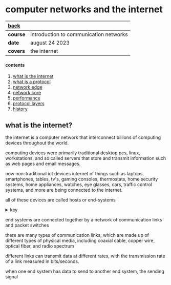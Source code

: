 #  computer networks and the internet

|  **[back](./README.md)** |    |
|:-----------------------------|:---|
| **course** | introduction to communication networks |
| **date**   | august 24 2023 |
| **covers** | the internet |

####  contents

1.  [what is the internet](#what-is-the-internet)
2.  [what is a protocol](#what-is-a-protocol)
3.  [network edge](#network-edge)
4.  [network core](#network-core)
5.  [performance](#performance)
6.  [protocol layers](#protocol-layers)
7.  [history](#history)

##  what is the internet?

the internet is a computer network that interconnect billions of computing devices throughout the world.

computing devices were primarily traditional desktop pcs, linux, workstations, and so called servers that store and transmit information such as web pages and email messages.

now non-traditional iot devices internet of things such as laptops, smartphones, tables, tv's, gaming consoles, thermostats, home security systems, home appliances, watches, eye glasses, cars, traffic control systems, and more are being connected to the internet.

all of these devices are called hosts or end-systems

<details><summary>key</summary>

-  host = end system

-  server

-  mobile

-  router

-  link-layer switch

-  modem

-  base station

-  smartphone

-  cell phone tower

-  tablet

-  traffic light

-  thermostat

-  fridge

-  flat computer monitor

-  keyboard
</details>


end systems are connected together by a network of communication links and packet switches

there are many types of communication links, which are made up of different types of physical media, including coaxial cable, copper wire, optical fiber, and radio spectrum

different links can transmit data at different rates, with the transmission rate of a link measured in bits/seconds.

when one end system has data to send to another end system, the sending signal 
